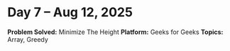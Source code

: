 # Day 7 – Aug 12, 2025

**Problem Solved:** Minimize The Height
**Platform:** Geeks for Geeks
**Topics:** Array, Greedy
